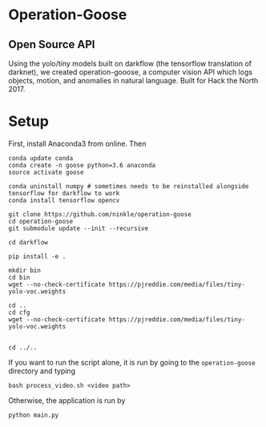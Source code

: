 # Operation-Goose

## Open Source API
Using the yolo/tiny models built on darkflow (the tensorflow translation of darknet), we created operation-gooose, a computer vision API which logs objects, motion, and anomalies in natural language. Built for Hack the North 2017.

# Setup
First, install Anaconda3 from online.
Then

```
conda update conda
conda create -n goose python=3.6 anaconda
source activate goose

conda uninstall numpy # sometimes needs to be reinstalled alongside tensorflow for darkflow to work
conda install tensorflow opencv

git clone https://github.com/ninkle/operation-goose
cd operation-goose
git submodule update --init --recursive

cd darkflow

pip install -e .

mkdir bin
cd bin
wget --no-check-certificate https://pjreddie.com/media/files/tiny-yolo-voc.weights

cd ..
cd cfg
wget --no-check-certificate https://pjreddie.com/media/files/tiny-yolo-voc.weights


cd ../..
```
If you want to run the script alone, it is run by going to the `operation-goose` directory and typing 
```
bash process_video.sh <video path> 
```
Otherwise, the application is run by
```
python main.py
```
